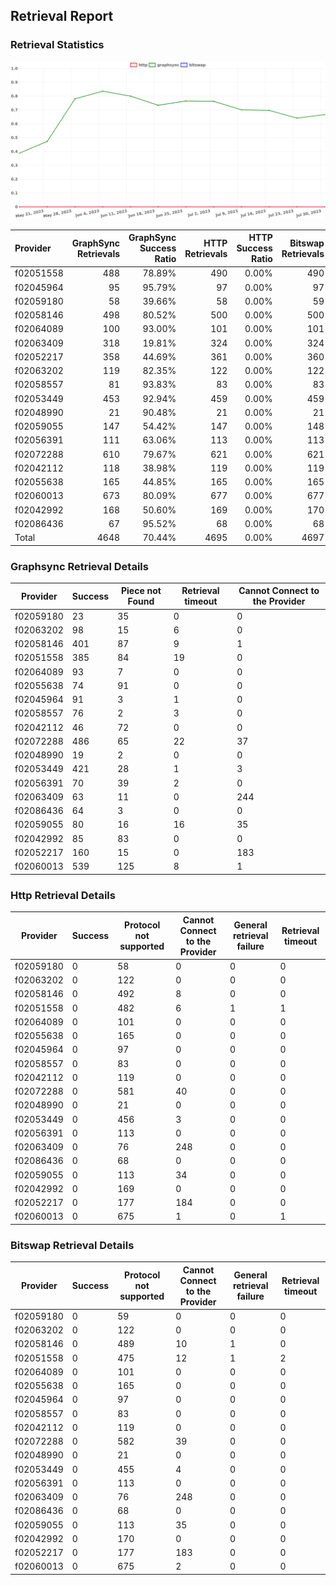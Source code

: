 ## Retrieval Report
### Retrieval Statistics
<img src="https://raw.githubusercontent.com/data-preservation-programs/filplus-checker-assets/main/filecoin-project/filecoin-plus-large-datasets/issues/1875/1690781622030.png"/>

| Provider  | GraphSync Retrievals | GraphSync Success Ratio | HTTP Retrievals | HTTP Success Ratio | Bitswap Retrievals | Bitswap Success Ratio |
| :-------- | -------------------: | ----------------------: | --------------: | -----------------: | -----------------: | --------------------: |
| f02051558 |                  488 |                  78.89% |             490 |              0.00% |                490 |                 0.00% |
| f02045964 |                   95 |                  95.79% |              97 |              0.00% |                 97 |                 0.00% |
| f02059180 |                   58 |                  39.66% |              58 |              0.00% |                 59 |                 0.00% |
| f02058146 |                  498 |                  80.52% |             500 |              0.00% |                500 |                 0.00% |
| f02064089 |                  100 |                  93.00% |             101 |              0.00% |                101 |                 0.00% |
| f02063409 |                  318 |                  19.81% |             324 |              0.00% |                324 |                 0.00% |
| f02052217 |                  358 |                  44.69% |             361 |              0.00% |                360 |                 0.00% |
| f02063202 |                  119 |                  82.35% |             122 |              0.00% |                122 |                 0.00% |
| f02058557 |                   81 |                  93.83% |              83 |              0.00% |                 83 |                 0.00% |
| f02053449 |                  453 |                  92.94% |             459 |              0.00% |                459 |                 0.00% |
| f02048990 |                   21 |                  90.48% |              21 |              0.00% |                 21 |                 0.00% |
| f02059055 |                  147 |                  54.42% |             147 |              0.00% |                148 |                 0.00% |
| f02056391 |                  111 |                  63.06% |             113 |              0.00% |                113 |                 0.00% |
| f02072288 |                  610 |                  79.67% |             621 |              0.00% |                621 |                 0.00% |
| f02042112 |                  118 |                  38.98% |             119 |              0.00% |                119 |                 0.00% |
| f02055638 |                  165 |                  44.85% |             165 |              0.00% |                165 |                 0.00% |
| f02060013 |                  673 |                  80.09% |             677 |              0.00% |                677 |                 0.00% |
| f02042992 |                  168 |                  50.60% |             169 |              0.00% |                170 |                 0.00% |
| f02086436 |                   67 |                  95.52% |              68 |              0.00% |                 68 |                 0.00% |
| Total     |                 4648 |                  70.44% |            4695 |              0.00% |               4697 |                 0.00% |

### Graphsync Retrieval Details
| Provider  | Success | Piece not Found | Retrieval timeout | Cannot Connect to the Provider |
| --------- | ------- | --------------- | ----------------- | ------------------------------ |
| f02059180 | 23      | 35              | 0                 | 0                              |
| f02063202 | 98      | 15              | 6                 | 0                              |
| f02058146 | 401     | 87              | 9                 | 1                              |
| f02051558 | 385     | 84              | 19                | 0                              |
| f02064089 | 93      | 7               | 0                 | 0                              |
| f02055638 | 74      | 91              | 0                 | 0                              |
| f02045964 | 91      | 3               | 1                 | 0                              |
| f02058557 | 76      | 2               | 3                 | 0                              |
| f02042112 | 46      | 72              | 0                 | 0                              |
| f02072288 | 486     | 65              | 22                | 37                             |
| f02048990 | 19      | 2               | 0                 | 0                              |
| f02053449 | 421     | 28              | 1                 | 3                              |
| f02056391 | 70      | 39              | 2                 | 0                              |
| f02063409 | 63      | 11              | 0                 | 244                            |
| f02086436 | 64      | 3               | 0                 | 0                              |
| f02059055 | 80      | 16              | 16                | 35                             |
| f02042992 | 85      | 83              | 0                 | 0                              |
| f02052217 | 160     | 15              | 0                 | 183                            |
| f02060013 | 539     | 125             | 8                 | 1                              |

### Http Retrieval Details
| Provider  | Success | Protocol not supported | Cannot Connect to the Provider | General retrieval failure | Retrieval timeout |
| --------- | ------- | ---------------------- | ------------------------------ | ------------------------- | ----------------- |
| f02059180 | 0       | 58                     | 0                              | 0                         | 0                 |
| f02063202 | 0       | 122                    | 0                              | 0                         | 0                 |
| f02058146 | 0       | 492                    | 8                              | 0                         | 0                 |
| f02051558 | 0       | 482                    | 6                              | 1                         | 1                 |
| f02064089 | 0       | 101                    | 0                              | 0                         | 0                 |
| f02055638 | 0       | 165                    | 0                              | 0                         | 0                 |
| f02045964 | 0       | 97                     | 0                              | 0                         | 0                 |
| f02058557 | 0       | 83                     | 0                              | 0                         | 0                 |
| f02042112 | 0       | 119                    | 0                              | 0                         | 0                 |
| f02072288 | 0       | 581                    | 40                             | 0                         | 0                 |
| f02048990 | 0       | 21                     | 0                              | 0                         | 0                 |
| f02053449 | 0       | 456                    | 3                              | 0                         | 0                 |
| f02056391 | 0       | 113                    | 0                              | 0                         | 0                 |
| f02063409 | 0       | 76                     | 248                            | 0                         | 0                 |
| f02086436 | 0       | 68                     | 0                              | 0                         | 0                 |
| f02059055 | 0       | 113                    | 34                             | 0                         | 0                 |
| f02042992 | 0       | 169                    | 0                              | 0                         | 0                 |
| f02052217 | 0       | 177                    | 184                            | 0                         | 0                 |
| f02060013 | 0       | 675                    | 1                              | 0                         | 1                 |

### Bitswap Retrieval Details
| Provider  | Success | Protocol not supported | Cannot Connect to the Provider | General retrieval failure | Retrieval timeout |
| --------- | ------- | ---------------------- | ------------------------------ | ------------------------- | ----------------- |
| f02059180 | 0       | 59                     | 0                              | 0                         | 0                 |
| f02063202 | 0       | 122                    | 0                              | 0                         | 0                 |
| f02058146 | 0       | 489                    | 10                             | 1                         | 0                 |
| f02051558 | 0       | 475                    | 12                             | 1                         | 2                 |
| f02064089 | 0       | 101                    | 0                              | 0                         | 0                 |
| f02055638 | 0       | 165                    | 0                              | 0                         | 0                 |
| f02045964 | 0       | 97                     | 0                              | 0                         | 0                 |
| f02058557 | 0       | 83                     | 0                              | 0                         | 0                 |
| f02042112 | 0       | 119                    | 0                              | 0                         | 0                 |
| f02072288 | 0       | 582                    | 39                             | 0                         | 0                 |
| f02048990 | 0       | 21                     | 0                              | 0                         | 0                 |
| f02053449 | 0       | 455                    | 4                              | 0                         | 0                 |
| f02056391 | 0       | 113                    | 0                              | 0                         | 0                 |
| f02063409 | 0       | 76                     | 248                            | 0                         | 0                 |
| f02086436 | 0       | 68                     | 0                              | 0                         | 0                 |
| f02059055 | 0       | 113                    | 35                             | 0                         | 0                 |
| f02042992 | 0       | 170                    | 0                              | 0                         | 0                 |
| f02052217 | 0       | 177                    | 183                            | 0                         | 0                 |
| f02060013 | 0       | 675                    | 2                              | 0                         | 0                 |
